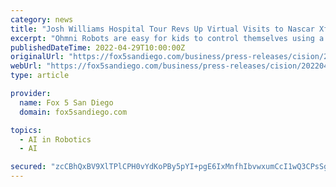 ```yaml
---
category: news
title: "Josh Williams Hospital Tour Revs Up Virtual Visits to Nascar Xfinity Racetracks Using Kid-Controlled Telepresence Robots from OhmniLabs"
excerpt: "Ohmni Robots are easy for kids to control themselves using a tablet ... For many organizations, COVID-19 is still very much top of mind and keeping the patients and staff safe from the spread ..."
publishedDateTime: 2022-04-29T10:00:00Z
originalUrl: "https://fox5sandiego.com/business/press-releases/cision/20220429NY41024/josh-williams-hospital-tour-revs-up-virtual-visits-to-nascar-xfinity-racetracks-using-kid-controlled-telepresence-robots-from-ohmnilabs/"
webUrl: "https://fox5sandiego.com/business/press-releases/cision/20220429NY41024/josh-williams-hospital-tour-revs-up-virtual-visits-to-nascar-xfinity-racetracks-using-kid-controlled-telepresence-robots-from-ohmnilabs/"
type: article

provider:
  name: Fox 5 San Diego
  domain: fox5sandiego.com

topics:
  - AI in Robotics
  - AI

secured: "zcCBhQxBV9XlTPlCPH0vYdKoPBy5pYI+pgE6IxMnfhIbvwxumCcI1wQ3CPsSgSsmCNaBXboMkJUVeGdkzKgrwvQVSaorCwK6WtC/uVCkh0ciFCF8TujBXHcQR14SJ1Tiz29grEM+H3BhGJMrtv1uBfdGPETanzm01xlqUk6hD7nh4E5Dl9rnDXyV/jW8ZH5q0bzgHUIcW+BC2qKz/rwQq9dYLcSl8s2XFBNei71pjv3ap9xtaktFQ4qcJaBsPqbPZZgNRGnUA+xweTQz6xP/dxoBnl/hgN26h3YdT6zQUcGLVIKdLHQownQ2/2yHQxVaqhwNujrB56H9BkDFwWc92WbdsyGWwwf6Jya2slyJSI4=;24+6Z9c1ROeBpEaMR4ZBSQ=="
---
```


